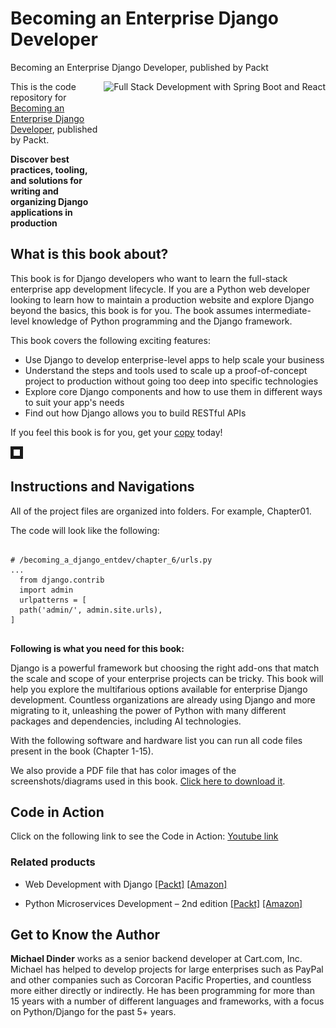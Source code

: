 # Becoming an Enterprise Django Developer		
Becoming an Enterprise Django Developer, published by Packt

<a href="https://www.packtpub.com/product/becoming-an-enterprise-django-developer/9781801073639"><img src="https://static.packt-cdn.com/products/9781801073639/cover/smaller" alt="Full Stack Development with Spring Boot and React" height="256px" align="right"></a>

This is the code repository for [Becoming an Enterprise Django Developer](https://www.packtpub.com/product/becoming-an-enterprise-django-developer/9781801073639), published by Packt.

**Discover best practices, tooling, and solutions for writing and organizing Django applications in production**

## What is this book about?

This book is for Django developers who want to learn the full-stack enterprise app development lifecycle. If you are a Python web developer looking to learn how to maintain a production website and explore Django beyond the basics, this book is for you. The book assumes intermediate-level knowledge of Python programming and the Django framework.	

This book covers the following exciting features:

*	Use Django to develop enterprise-level apps to help scale your business
* Understand the steps and tools used to scale up a proof-of-concept project to production without going too deep into specific technologies
* Explore core Django components and how to use them in different ways to suit your app's needs
* Find out how Django allows you to build RESTful APIs

If you feel this book is for you, get your [copy](https://www.amazon.com/dp/1801070946) today!

<a href="https://www.packtpub.com/?utm_source=github&utm_medium=banner&utm_campaign=GitHubBanner"><img src="https://raw.githubusercontent.com/PacktPublishing/GitHub/master/GitHub.png" 
alt="https://www.packtpub.com/" border="5" /></a>


## Instructions and Navigations
All of the project files are organized into folders. For example, Chapter01.

The code will look like the following:

```

# /becoming_a_django_entdev/chapter_6/urls.py
...
  from django.contrib
  import admin
  urlpatterns = [
  path('admin/', admin.site.urls),
]


```

**Following is what you need for this book:**

Django is a powerful framework but choosing the right add-ons that match the scale and scope of your enterprise projects can be tricky. This book will help you explore the multifarious options available for enterprise Django development. Countless organizations are already using Django and more migrating to it, unleashing the power of Python with many different packages and dependencies, including AI technologies.

With the following software and hardware list you can run all code files present in the book (Chapter 1-15).

We also provide a PDF file that has color images of the screenshots/diagrams used in this book. [Click here to download it](https://packt.link/F2QLv).

## Code in Action

Click on the following link to see the Code in Action: [Youtube link](https://bit.ly/3HQDP9Z)

### Related products <Other books you may enjoy>
* Web Development with Django [[Packt]](https://www.packtpub.com/product/web-development-with-django/9781839212505) [[Amazon]](https://www.amazon.com/Web-Development-Django-applications-Python-based/dp/1839212500)

* Python Microservices Development – 2nd edition [[Packt]](https://www.packtpub.com/product/python-microservices-development-second-edition/9781801076302) [[Amazon]](https://www.amazon.com/Python-Microservices-Development-lightweight-microservices/dp/1801076308)

## Get to Know the Author
**Michael Dinder** works as a senior backend developer at Cart.com, Inc. Michael has helped to develop projects for large enterprises such as PayPal and other companies such as Corcoran Pacific Properties, and countless more either directly or indirectly. He has been programming for more than 15 years with a number of different languages and frameworks, with a focus on Python/Django for the past 5+ years.

